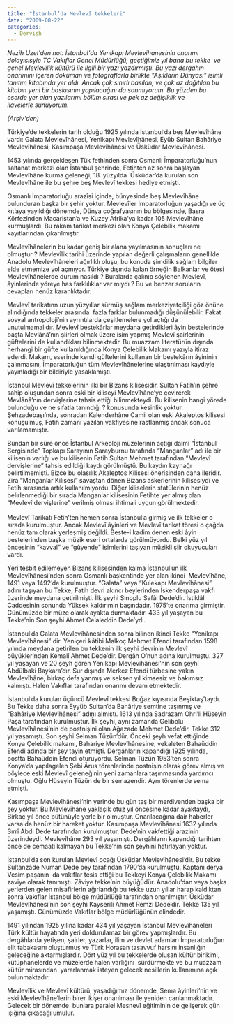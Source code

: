 ```yaml
---
title: "İstanbul’da Mevlevî tekkeleri"
date: "2009-08-22"
categories: 
  - Dervish
---
```


_Nezih Uzel'den not: İstanbul'da Yenikapı Mevlevihanesinin onarımı dolayısısyle TC Vakıflar Genel Müdürlüğü, geçtiğimiz yıl bana bu tekke  ve genel Mevlevilik kültürü ile ilgili bir yazı yazdırmıştı. Bu yazı dergahın onarımını içeren doküman ve fotograflarla birlikte "Aşıkların Dünyası" isimli tanıtım kitabında yer aldı. Ancak çok sınırlı basılan, ve çok az dağıtılan bu kitabın yeni bir baskısının yapılacağını da sanmıyorum. Bu yüzden bu eserde yer alan yazılarımı bölüm sırası ve pek az değişiklik ve ilavelerle sunuyorum._  

_(Arşiv'den)_

Türkiye’de tekkelerin tarih olduğu 1925 yılında İstanbul’da beş Mevlevîhâne vardı: Galata Mevlevîhânesi, Yenikapı Mevlevîhânesi, Eyüb Sultan Bahâriye Mevlevîhânesi, Kasımpaşa Mevlevîhânesi ve Üsküdar Mevlevîhânesi.

1453 yılında gerçekleşen Tük fethinden sonra Osmanlı İmparatorluğu’nun saltanat merkezi olan İstanbul şehrinde, Fetihten az sonra başlayan Mevlevîhâne kurma geleneği, 18. yüzyılda  Üsküdar’da kurulan son Mevlevîhâne ile bu şehre beş Mevlevî tekkesi hediye etmişti.

Osmanlı İmparatorluğu arazîsi içinde, bünyesinde beş Mevlevîhâne bulunduran başka bir şehir yoktur. Mevlevîler İmparatorluğun yaşadığı ve üç kıt’aya yayıldığı dönemde, Dünya coğrafyasının bu bölgesinde, Basra Körfezinden Macaristan’a ve Kuzey Afrika’ya kadar 105 Mevlevîhâne kurmuşlardı. Bu rakam tarikat merkezi olan Konya Çelebilik makamı kayıtlarından çıkarılmıştır.

Mevlevîhânelerin bu kadar geniş bir alana yayılmasının sonuçları ne olmuştur ? Mevlevîlik tarihi üzerinde yapılan değerli çalışmaların genellikle Anadolu Mevlevîhâneleri ağırlıklı oluşu, bu konuda şimdilik sağlam bilgiler elde etmemize yol açmıyor. Türkiye dışında kalan örneğin Balkanlar ve ötesi Mevlevîhânelerde durum nasıldı ? Buralarda çalınıp söylenen Mevlevî, âyinlerinde yöreye has farklılıklar var mıydı ? Bu ve benzer soruların cevapları henüz karanlıktadır.

Mevlevî tarikatınn uzun yüzyıllar sürmüş sağlam merkeziyetçiliği göz önüne alındığında tekkeler arasında  fazla farklar bulunmadığı düşünülebilir. Fakat sosyal antropoloji’nin ayrıntılarda çeşitlemelere yol açtığı da unutulmamalıdır. Mevlevî bestekârlar meydana getirdikleri âyin bestelerinde başta Mevlânâ’nın şiirleri olmak üzere isim yapmış Mevlevî şairlerinin güftelerini de kullandıkları bilinmektedir. Bu muazzam literatürün dışında herhangi bir güfte kullanıldığında Konya Çelebilik Makamı yazıyla itiraz ederdi. Makam, eserinde kendi güftelerini kullanan bir bestekârın âyininin çalınmasını, İmparatorluğun tüm Mevlevîhânelerine ulaştırılması kaydıyle yayınladığı bir bildiriyle yasaklamıştı.    

İstanbul Mevlevî tekkelerinin ilki bir Bizans kilisesidir. Sultan Fatih’in şehre sahip oluşundan sonra eski bir kiliseyi Mevlevîhâne’ye çevirerek Mevlânâ’nın dervişlerine tahsis ettiği bilinmekteydi. Bu kilisenin hangi yörede bulunduğu ve ne sıfatla tanındığı ? konusunda kesinlik yoktur. Şehzadebaşı’nda, sonradan Kalenderhâne Camii olan eski Akaleptos kilisesi konuşulmuş, Fatih zamanı yazılan vakfiyesine rastlanmış ancak sonuca varılamamıştır.

Bundan bir süre önce İstanbul Arkeoloji müzelerinin açtığı daimî “İstanbul Sergisinde” Topkapı Sarayının Sarayburnu tarafında “Manganlar” adı ile bir kilisenin varlığı ve bu kilisenin Fatih Sultan Mehmet tarafından “Mevlevî dervişlerine” tahsis edildiği kaydı görülmüştü. Bu kaydın kaynağı belirtilmemişti. Bizce bu olasılık Akaleptos Kilisesi önerisinden daha ileridir. Zira “Manganlar Kilisesi” savaştan dönen Bizans askerlerinin kilisesiydi ve Fetih sırasında artık kullanılmıyordu. Diğer kiliselerin statülerinin henüz belirlenmediği bir sırada Manganlar kilisesinin Fetihte yer almış olan “Mevlevî dervişlerine” verilmiş olması ihtimali uygun görülmektedir.  
   
Mevlevî Tarikatı Fetih’ten hemen sonra İstanbul’a girmiş ve ilk tekkeler o sırada kurulmuştur. Ancak Mevlevî âyinleri ve Mevlevî tarikat töresi o çağda henüz tam olarak yerleşmiş değildi. Beste-i kadim denen eski âyin bestelerinden başka müzik eseri ortalarda görülmüyordu. Belki yüz yıl öncesinin “kavval” ve “gûyende” isimlerini taşıyan müzikli şiir okuyucuları vardı. 

Yeri tesbit edilemeyen Bizans kilisesinden kalma İstanbul’un ilk Mevlevîhânesi’nden sonra Osmanlı başkentinde yer alan ikinci  Mevlevîhâne, 1491 veya 1492’de kurulmuştur. “Galata” veya “Kulekapı Mevlevîhânesi” adını taşıyan bu Tekke, Fatih devri akıncı beylerinden İskenderpaşa vakfı üzerinde meydana getirilmişti. İlk şeyhi Sinoplu Safâi Dede’dir. İstiklâl Caddesinin sonunda Yüksek kaldırımın başındadır. 1975’te onarıma girmiştir. Günümüzde bir müze olarak ayakta durmaktadır. 433 yıl yaşayan bu Tekke’nin Son şeyhi Ahmet Celaleddin Dede’ydi.

İstanbul’da Galata Mevlevîhânesinden sonra bilinen ikinci Tekke “Yenikapı Mevlevîhânesi” dir. Yeniçeri kâtibi Malkoç Mehmet Efendi tarafından 1598  yılında meydana getirilen bu tekkenin ilk şeyhi devrinin Mevlevî büyüklerinden Kemalî Ahmet Dede’dir. Dergâh O’nun adına kurulmuştu. 327 yıl yaşayan ve 20 şeyh gören Yenikapı Mevlevîhânesi’nin son şeyhi Abdülbaki Baykara’dır. Sur dışında Merkez Efendi türbesine yakın Mevlevîhâne, birkaç defa yanmış ve seksen yıl kimsesiz ve bakımsız kalmıştı. Halen Vakıflar tarafından onarımı devam etmektedir.    

İstanbul’da kurulan üçüncü Mevlevî tekkesi Boğaz kıyısında Beşiktaş’taydı. Bu Tekke daha sonra Eyyüb Sultan’da Bahâriye semtine taşınmış ve “Bahâriye Mevlevîhânesi” adını almıştı. 1613 yılında Sadrazam Ohri’li Hüseyin Paşa tarafından kurulmuştur. İlk şeyhi, aynı zamanda Gelibolu Mevlevîhânesi’nin de postnişini olan Ağazade Mehmet Dede’dir. Tekke 312 yıl yaşamıştı. Son şeyhi Selman Tüzün’dür. Önceki şeyh vefat ettiğinde Konya Çelebilik makamı, Bahariye Mevlevîhânesine, vekaleten Bahaüddin Efendi adında bir şey tayin etmişti. Dergâhların kapandığı 1925 yılında, postta Bahaüddin Efendi oturuyordu. Selman Tüzün 1953’ten sonra Konya’da yapılagelen Şebi Ârus törenlerinde postnişin olarak görev almış ve  böylece eski Mevlevî geleneğinin yeni zamanlara taşınmasında yardımcı olmuştu. Oğlu Hüseyin Tüzün de bir semazendir. Aynı törenlerde sema etmişti.  

Kasımpaşa Mevlevîhânesi’nin yerinde bu gün taş bir merdivenden başka bir şey yoktur. Bu Mevlevîhâne yaklaşık otuz yıl öncesine kadar ayaktaydı, Birkaç yıl önce bütünüyle yerle bir olmuştur. Onarılacağına dair haberler varsa da henüz bir hareket yoktur. Kasımpaşa Mevlevîhânesi 1632 yılında Sırrî Abdi Dede tarafından kurulmuştur. Dede’nin vakfettiği arazinin üzerindeydi. Mevlevîhâne 293 yıl yaşamıştı. Dergâhların kapandığı tarihten önce de cemaati kalmayan bu Tekke’nin son şeyhini hatırlayan yoktur.   

İstanbul’da son kurulan Mevlevî ocağı Üsküdar Mevlevîhânesi’dir. Bu tekke Sultanzâde Numan Dede bey tarafından 1790’da kurulmuştu. Kaptanı derya Vesim paşanın  da vakıflar tesis ettiği bu Tekkeyi Konya Çelebilik Makamı zaviye olarak tanımıştı. Zâviye tekke’nin büyüğüdür. Anadolu’dan veya başka yerlerden gelen misafirlerin ağırlandığı bu tekke uzun yıllar harap kaldıktan sonra Vakıflar İstanbul bölge müdürlüğü tarafından onarılmıştır. Üsküdar Mevlevîhânesi’nin son şeyhi Kayserili Ahmet Remzi Dede’dir. Tekke 135 yıl yaşamıştı. Günümüzde Vakıflar bölge müdürlüğünün elindedir.  

1491 yılından 1925 yılına kadar 434 yıl yaşayan İstanbul Mevlevîhâneleri Türk kültür hayatında yeri doldurulamaz bir görev yapmışlardır. Bu dergâhlarda yetişen, şairler, yazarlar, ilim ve devlet adamları İmparatorluğun elit tabakasını oluşturmuş ve Türk Horasan tasavvuf harsını insanlığın geleceğine aktarmışlardır. Dört yüz yıl bu tekkelerde oluşan kültür birikimi, kütüphanelerde ve müzelerde halen varlığını  sürdürmekte ve bu muazzam kültür mirasından  yararlanmak isteyen gelecek nesillerin kullanımına açık bulunmaktadır.  

Mevlevîlik ve Mevlevî kültürü, yaşadığımız dönemde, Sema âyinleri’nin ve eski Mevlevîhâne’lerin birer ikişer onarılması ile yeniden canlanmaktadır. Gelecek bir dönemde  bunlara paralel Mesnevî eğitiminin de gelişerek gün ışığına çıkacağı umulur.
